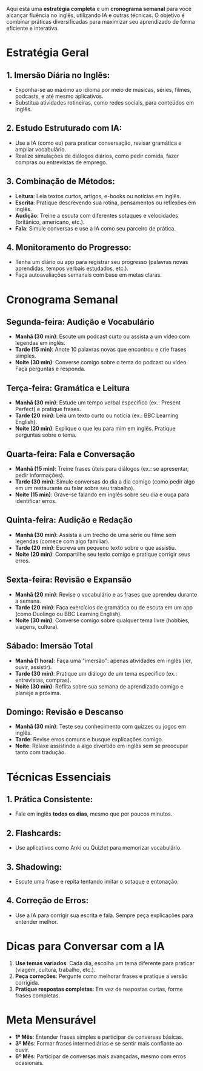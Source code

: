 Aqui está uma **estratégia completa** e um **cronograma semanal** para você alcançar fluência no inglês, utilizando IA e outras técnicas. O objetivo é combinar práticas diversificadas para maximizar seu aprendizado de forma eficiente e interativa.

# Estratégia Geral
## 1. Imersão Diária no Inglês:
- Exponha-se ao máximo ao idioma por meio de músicas, séries, filmes, podcasts, e até mesmo aplicativos.
- Substitua atividades rotineiras, como redes sociais, para conteúdos em inglês.

## 2. Estudo Estruturado com IA:
- Use a IA (como eu) para praticar conversação, revisar gramática e ampliar vocabulário.
- Realize simulações de diálogos diários, como pedir comida, fazer compras ou entrevistas de emprego.

## 3. Combinação de Métodos:
- **Leitura**: Leia textos curtos, artigos, e-books ou notícias em inglês.
- **Escrita**: Pratique descrevendo sua rotina, pensamentos ou reflexões em inglês.
- **Audição**: Treine a escuta com diferentes sotaques e velocidades (britânico, americano, etc.).
- **Fala**: Simule conversas e use a IA como seu parceiro de prática.

## 4. Monitoramento do Progresso:
- Tenha um diário ou app para registrar seu progresso (palavras novas aprendidas, tempos verbais estudados, etc.).
- Faça autoavaliações semanais com base em metas claras.

# Cronograma Semanal
## Segunda-feira: Audição e Vocabulário
- **Manhã (30 min)**: Escute um podcast curto ou assista a um vídeo com legendas em inglês.
- **Tarde (15 min)**: Anote 10 palavras novas que encontrou e crie frases simples.
- **Noite (30 min)**: Converse comigo sobre o tema do podcast ou vídeo. Faça perguntas e responda.

## Terça-feira: Gramática e Leitura
- **Manhã (30 min)**: Estude um tempo verbal específico (ex.: Present Perfect) e pratique frases.
- **Tarde (20 min)**: Leia um texto curto ou notícia (ex.: BBC Learning English).
- **Noite (20 min)**: Explique o que leu para mim em inglês. Pratique perguntas sobre o tema.

## Quarta-feira: Fala e Conversação
- **Manhã (15 min)**: Treine frases úteis para diálogos (ex.: se apresentar, pedir informações).
- **Tarde (30 min)**: Simule conversas do dia a dia comigo (como pedir algo em um restaurante ou falar sobre seu trabalho).
- **Noite (15 min)**: Grave-se falando em inglês sobre seu dia e ouça para identificar erros.

## Quinta-feira: Audição e Redação
- **Manhã (30 min)**: Assista a um trecho de uma série ou filme sem legendas (comece com algo familiar).
- **Tarde (20 min)**: Escreva um pequeno texto sobre o que assistiu.
- **Noite (20 min)**: Compartilhe seu texto comigo e pratique corrigir seus erros.

## Sexta-feira: Revisão e Expansão
- **Manhã (20 min)**: Revise o vocabulário e as frases que aprendeu durante a semana.
- **Tarde (20 min)**: Faça exercícios de gramática ou de escuta em um app (como Duolingo ou BBC Learning English).
- **Noite (30 min)**: Converse comigo sobre qualquer tema livre (hobbies, viagens, cultura).

## Sábado: Imersão Total
- **Manhã (1 hora)**: Faça uma "imersão": apenas atividades em inglês (ler, ouvir, assistir).
- **Tarde (30 min)**: Pratique um diálogo de um tema específico (ex.: entrevistas, compras).
- **Noite (30 min)**: Reflita sobre sua semana de aprendizado comigo e planeje a próxima.

## Domingo: Revisão e Descanso
- **Manhã (30 min)**: Teste seu conhecimento com quizzes ou jogos em inglês.
- **Tarde**: Revise erros comuns e busque explicações comigo.
- **Noite**: Relaxe assistindo a algo divertido em inglês sem se preocupar tanto com tradução.

# Técnicas Essenciais
## 1. Prática Consistente:
- Fale em inglês **todos os dias**, mesmo que por poucos minutos.

## 2. Flashcards:
- Use aplicativos como Anki ou Quizlet para memorizar vocabulário.

## 3. Shadowing:
- Escute uma frase e repita tentando imitar o sotaque e entonação.

## 4. Correção de Erros:
- Use a IA para corrigir sua escrita e fala. Sempre peça explicações para entender melhor.

# Dicas para Conversar com a IA
1. **Use temas variados**: Cada dia, escolha um tema diferente para praticar (viagem, cultura, trabalho, etc.).
2. **Peça correções**: Pergunte como melhorar frases e pratique a versão corrigida.
3. **Pratique respostas completas**: Em vez de respostas curtas, forme frases completas.

# Meta Mensurável
- **1º Mês**: Entender frases simples e participar de conversas básicas.
- **3º Mês**: Formar frases intermediárias e se sentir mais confiante ao ouvir.
- **6º Mês**: Participar de conversas mais avançadas, mesmo com erros ocasionais.